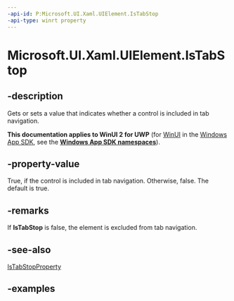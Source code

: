 ```yaml
---
-api-id: P:Microsoft.UI.Xaml.UIElement.IsTabStop
-api-type: winrt property
---
```


# Microsoft.UI.Xaml.UIElement.IsTabStop

<!--
public bool IsTabStop { get; set; }
-->

## -description

Gets or sets a value that indicates whether a control is included in tab navigation.

**This documentation applies to WinUI 2 for UWP** (for [WinUI](/windows/apps/winui/winui3/) in the [Windows App SDK](/windows/apps/windows-app-sdk/), see the **[Windows App SDK namespaces](/windows/windows-app-sdk/api/winrt/)**).

## -property-value

True, if the control is included in tab navigation. Otherwise, false. The default is true.

## -remarks

If **IsTabStop** is false, the element is excluded from tab navigation.

## -see-also

[IsTabStopProperty](uielement_istabstopproperty.md)

## -examples
